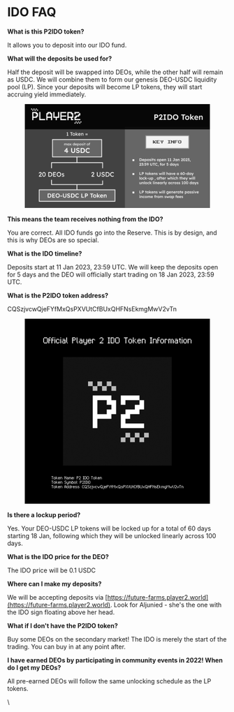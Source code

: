 # IDO FAQ

**What is this P2IDO token?**

It allows you to deposit into our IDO fund.

**What will the deposits be used for?**

Half the deposit will be swapped into DEOs, while the other half will remain as USDC. We will combine them to form our genesis DEO-USDC liquidity pool (LP). Since your deposits will become LP tokens, they will start accruing yield immediately.

<figure><img src="../.gitbook/assets/p2ido_token_infographic.png" alt=""><figcaption></figcaption></figure>

**This means the team receives nothing from the IDO?**

You are correct. All IDO funds go into the Reserve. This is by design, and this is why DEOs are so special.

**What is the IDO timeline?**

Deposits start at 11 Jan 2023, 23:59 UTC. We will keep the deposits open for 5 days and the DEO will officially start trading on 18 Jan 2023, 23:59 UTC.

**What is the P2IDO token address?**

CQSzjvcwQjeFYfMxQsPXVUtCfBUxQHFNsEkmgMwV2vTn

<figure><img src="../.gitbook/assets/p2_ido_token_information.png" alt=""><figcaption></figcaption></figure>

**Is there a lockup period?**

Yes. Your DEO-USDC LP tokens will be locked up for a total of 60 days starting 18 Jan, following which they will be unlocked linearly across 100 days.

**What is the IDO price for the DEO?**

The IDO price will be 0.1 USDC

**Where can I make my deposits?**

We will be accepting deposits via [https://future-farms.player2.world](https://future-farms.player2.world). Look for Aljunied - she's the one with the IDO sign floating above her head.

**What if I don't have the P2IDO token?**

Buy some DEOs on the secondary market! The IDO is merely the start of the trading. You can buy in at any point after.

**I have earned DEOs by participating in community events in 2022! When do I get my DEOs?**

All pre-earned DEOs will follow the same unlocking schedule as the LP tokens.

\
